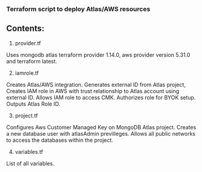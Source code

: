 ### Terraform script to deploy Atlas/AWS resources

## Contents:

1. provider.tf

Uses mongodb atlas terraform provider 1.14.0, aws provider version 5.31.0 and terraform latest.

2. iamrole.tf

Creates Atlas/AWS integration. Generates external ID from Atlas project, Creates IAM role in AWS with trust relationship to Atlas account using external ID.
Allows IAM role to access CMK.
Authorizes role for BYOK setup.
Outputs Atlas Role ID.

3. project.tf

Configures Aws Customer Managed Key on MongoDB Atlas project.
Creates a new database user with atlasAdmin previlleges.
Allows all public networks to access the databases within the project.


4. variables.tf

List of all variables.